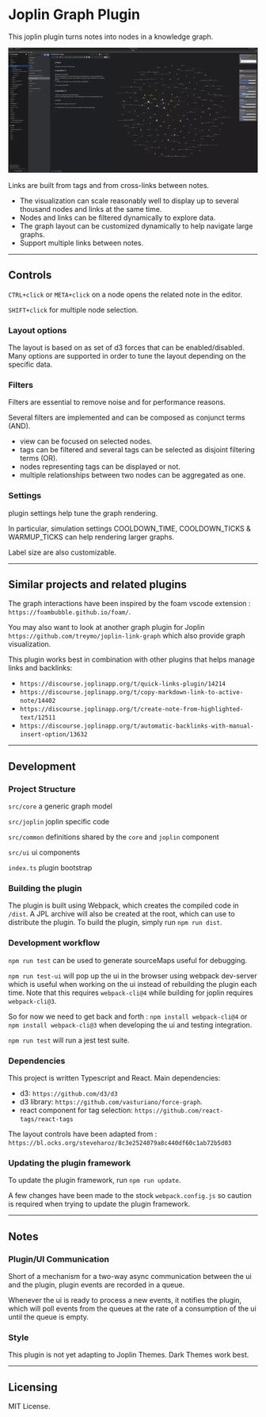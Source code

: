 # Joplin Graph Plugin

This joplin plugin turns notes into nodes in a knowledge graph.

![screenshot](screenshot.webp)


Links are built from tags and from cross-links between notes.

* The visualization can scale reasonably well to display up to several thousand nodes 
and links at the same time.
* Nodes and links can be filtered dynamically to explore data.
* The graph layout can be customized dynamically to help navigate large graphs.
* Support multiple links between notes.

***

## Controls

`CTRL+click` or `META+click` on a node opens the related note in the editor.

`SHIFT+click` for multiple node selection.


### Layout options

The layout is based on as set of d3 forces that can be enabled/disabled.
Many options are supported in order to tune the layout depending on the specific data.

### Filters

Filters are essential to remove noise and for performance reasons.

Several filters are implemented and can be composed as conjunct terms (AND).

* view can be focused on selected nodes.
* tags can be filtered and several tags can be selected as disjoint filtering terms (OR).
* nodes representing tags can be displayed or not.
* multiple relationships between two nodes can be aggregated as one.

### Settings

plugin settings help tune the graph rendering.

In particular, simulation settings COOLDOWN_TIME, COOLDOWN_TICKS & WARMUP_TICKS can help rendering larger graphs.

Label size are also customizable.

***

## Similar projects and related plugins

The graph interactions have been inspired by the foam vscode extension : `https://foambubble.github.io/foam/`.

You may also want to look at another graph plugin for Joplin `https://github.com/treymo/joplin-link-graph` which
also provide graph visualization.

This plugin works best in combination with other plugins that helps manage links and backlinks:

* `https://discourse.joplinapp.org/t/quick-links-plugin/14214`
* `https://discourse.joplinapp.org/t/copy-markdown-link-to-active-note/14402`
* `https://discourse.joplinapp.org/t/create-note-from-highlighted-text/12511`
* `https://discourse.joplinapp.org/t/automatic-backlinks-with-manual-insert-option/13632`


***

## Development

### Project Structure

`src/core` a generic graph model

`src/joplin` joplin specific code

`src/common` definitions shared by the `core` and `joplin` component

`src/ui` ui components

`index.ts` plugin bootstrap
  

### Building the plugin

The plugin is built using Webpack, which creates the compiled code in `/dist`. A JPL archive will also be created at the root, which can use to distribute the plugin.
To build the plugin, simply run `npm run dist`.

### Development workflow

`npm run test` can be used to generate sourceMaps useful for debugging.

`npm run test-ui` will pop up the ui in the browser using webpack dev-server which is useful when working on the ui instead of rebuilding the plugin each time.
Note that this requires `webpack-cli@4` while building for joplin requires `webpack-cli@3`.

So for now we need to get back and forth : `npm install webpack-cli@4` or `npm install webpack-cli@3` when developing the ui and testing integration.

`npm run test` will run a jest test suite.

### Dependencies

This project is written Typescript and React.
Main dependencies:

* d3: `https://github.com/d3/d3`
* d3 library: `https://github.com/vasturiano/force-graph`.
* react component for tag selection: `https://github.com/react-tags/react-tags`

The layout controls have been adapted from :
`https://bl.ocks.org/steveharoz/8c3e2524079a8c440df60c1ab72b5d03`


### Updating the plugin framework

To update the plugin framework, run `npm run update`.

A few changes have been made to the stock `webpack.config.js` so caution is required when trying to update the plugin framework.

***

## Notes

### Plugin/UI Communication

Short of a mechanism for a two-way async communication between the ui and the plugin,
plugin events are recorded in a queue.

Whenever the ui is ready to process a new events, it notifies the plugin, which will 
poll events from the queues at the rate of a consumption of the ui until the queue is empty.


### Style

This plugin is not yet adapting to Joplin Themes. Dark Themes work best.

***

## Licensing

MIT License.

